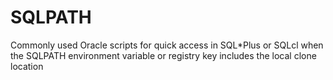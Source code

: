 # SQLPATH
Commonly used Oracle scripts for quick access in SQL*Plus or SQLcl when the SQLPATH environment variable or registry key includes the local clone location
